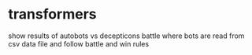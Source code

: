 # transformers
show results of autobots vs decepticons battle where bots are read from csv data file and follow battle and win rules
